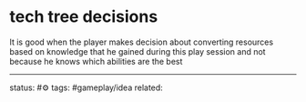# tech tree decisions

It is good when the player makes decision about converting resources based on knowledge that he gained during this play session and not because he knows which abilities are the best

---
status: #⚙️ 
tags: #gameplay/idea 
related: 
